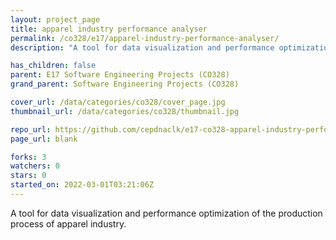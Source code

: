 ```yaml
---
layout: project_page
title: apparel industry performance analyser
permalink: /co328/e17/apparel-industry-performance-analyser/
description: "A tool for data visualization and performance optimization of the production process of apparel industry."

has_children: false
parent: E17 Software Engineering Projects (CO328)
grand_parent: Software Engineering Projects (CO328)

cover_url: /data/categories/co328/cover_page.jpg
thumbnail_url: /data/categories/co328/thumbnail.jpg

repo_url: https://github.com/cepdnaclk/e17-co328-apparel-industry-performance-analyser
page_url: blank

forks: 3
watchers: 0
stars: 0
started_on: 2022-03-01T03:21:06Z
---
```

A tool for data visualization and performance optimization of the production process of apparel industry.

